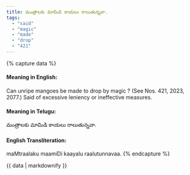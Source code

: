 ```yaml
---
title: మంత్రాలకు మామిడి కాయలు రాలుతున్నవా.
tags:
  - "said"
  - "magic"
  - "made"
  - "drop"
  - "421"
---
```


{% capture data %}
#### Meaning in English:
Can unripe mangoes be made to drop by magic ?
(See Nos. 421, 2023, 2077.)
Said of excessive leniency or ineffective measures.

#### Meaning in Telugu:
మంత్రాలకు మామిడి కాయలు రాలుతున్నవా.

#### English Transliteration:
maMtraalaku maamiDi kaayalu raalutunnavaa.
{% endcapture %}

{{ data | markdownify }}

